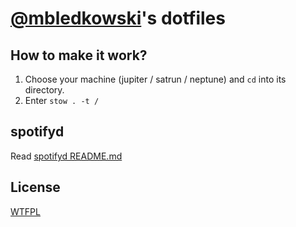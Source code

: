 # [@mbledkowski](https://github.com/mbledkowski)'s dotfiles

## How to make it work?

1. Choose your machine (jupiter / satrun / neptune) and `cd` into its directory.
2. Enter `stow . -t /`

## spotifyd

Read [spotifyd README.md](./global/home/mble/.config/spotifyd/README.md)

## License
[WTFPL](https://spdx.org/licenses/WTFPL)

